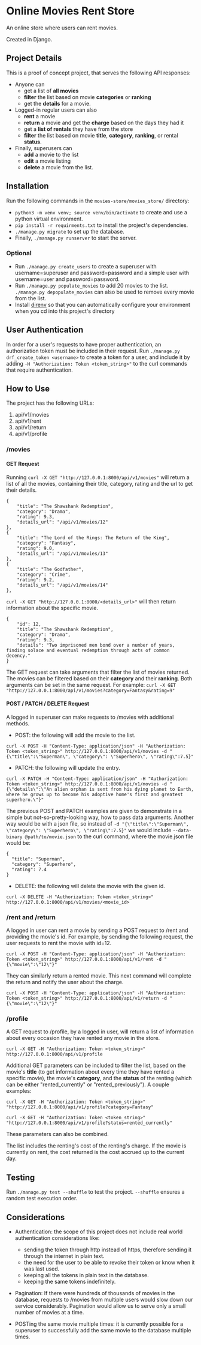 # Online Movies Rent Store

An online store where users can rent movies. 

Created in Django.

## Project Details

This is a proof of concept project, that serves the following API responses:
- Anyone can
  - get a list of **all movies**
  - **filter** the list based on movie **categories** or **ranking**
  - get the **details** for a movie.   
- Logged-in regular users can also
  - **rent** a movie
  - **return** a movie and get the **charge** based on the days they had it
  - get a **list of rentals** they have from the store
  - **filter** the list based on movie **title**, **category**, **ranking**, or rental **status**.
- Finally, superusers can
  - **add** a movie to the list
  - **edit** a movie listing
  - **delete** a movie from the list.

## Installation

Run the following commands in the `movies-store/movies_store/` directory:
- `python3 -m venv venv; source venv/bin/activate` to create and use a python virtual environment.
- `pip install -r requirments.txt` to install the project's dependencies.
- `./manage.py migrate` to set up the database.
- Finally, `./manage.py runserver` to start the server.

### Optional

- Run `./manage.py create_users` to create a superuser with username=superuser and password=password and a simple user with username=user and password=password.
- Run `./manage.py populate_movies` to add 20 movies to the list. `./manage.py depopulate_movies` can also be used to remove every movie from the list.
- Install [direnv](https://direnv.net/) so that you can automatically configure your environment when you cd into this project's directory

## User Authentication

In order for a user's requests to have proper authentication, an authorization token must be included in their request. 
Run `./manage.py drf_create_token <username>` to create a token for a user, and include it by adding 
`-H "Authorization: Token <token_string>"` to the curl commands that require authentication.

## How to Use

The project has the following URLs:
1. api/v1/movies
2. api/v1/rent
3. api/v1/return
4. api/v1/profile

### /movies

#### GET Request
Running `curl -X GET "http://127.0.0.1:8000/api/v1/movies"` will return a list of all the movies, containing their title, 
category, rating and the url to get their details.

```
{
    "title": "The Shawshank Redemption",
    "category": "Drama",
    "rating": 9.3,
    "details_url": "/api/v1/movies/12"
},
{
    "title": "The Lord of the Rings: The Return of the King",
    "category": "Fantasy",
    "rating": 9.0,
    "details_url": "/api/v1/movies/13"
},
{
    "title": "The Godfather",
    "category": "Crime",
    "rating": 9.2,
    "details_url": "/api/v1/movies/14"
},
```
`curl -X GET "http://127.0.0.1:8000/<details_url>"` will then return information about the specific movie.
```
{
    "id": 12,
    "title": "The Shawshank Redemption",
    "category": "Drama",
    "rating": 9.3,
    "details": "Two imprisoned men bond over a number of years, finding solace and eventual redemption through acts of common decency."
}
```

The GET request can take arguments that filter the list of movies returned. The movies can be filtered based on their **category** and their **ranking**.
Both arguments can be set in the same request.
For example: `curl -X GET "http://127.0.0.1:8000/api/v1/movies?category=Fantasy&rating=9"`

#### POST / PATCH / DELETE Request

A logged in superuser can make requests to /movies with additional methods.

- POST: the following will add the movie to the list.
```
curl -X POST -H "Content-Type: application/json" -H "Authorization: Token <token_string>" http://127.0.0.1:8000/api/v1/movies -d "{\"title\":\"Superman\", \"category\": \"Superhero\", \"rating\":7.5}"
``` 

- PATCH: the following will update the entry. 
```
curl -X PATCH -H "Content-Type: application/json" -H "Authorization: Token <token_string>" http://127.0.0.1:8000/api/v1/movies -d "{\"details\":\"An alien orphan is sent from his dying planet to Earth, where he grows up to become his adoptive home's first and greatest superhero.\"}"
``` 

The previous POST and PATCH examples are given to demonstrate in a simple but not-so-pretty-looking way, how to pass data arguments. Another way would be with a json file, so instead of `-d "{\"title\":\"Superman\", \"category\": \"Superhero\", \"rating\":7.5}"` we would include
`--data-binary @path/to/movie.json` to the curl command, where the movie.json file would be:
```
{
  "title": "Superman",
  "category": "Superhero",
  "rating": 7.4
}
```

- DELETE: the following will delete the movie with the given id.
```
curl -X DELETE -H "Authorization: Token <token_string>" http://127.0.0.1:8000/api/v1/movies/<movie_id>
``` 
 
### /rent and /return

A logged in user can rent a movie by sending a POST request to /rent and providing the movie's id. For example, by sending the following request, the user requests to rent the movie with id=12.
```
curl -X POST -H "Content-Type: application/json" -H "Authorization: Token <token_string>" http://127.0.0.1:8000/api/v1/rent -d "{\"movie\":\"12\"}"
```

They can similarly return a rented movie. This next command will complete the return and notify the user about the charge.
```
curl -X POST -H "Content-Type: application/json" -H "Authorization: Token <token_string>" http://127.0.0.1:8000/api/v1/return -d "{\"movie\":\"12\"}"
```

### /profile

A GET request to /profile, by a logged in user, will return a list of information about every occasion they have rented any movie in the store.
```
curl -X GET -H "Authorization: Token <token_string>" http://127.0.0.1:8000/api/v1/profile
```

Additional GET parameters can be included to filter the list, based on the movie's **title** (to get information about every time they have rented a specific movie), the movie's **category**, and the **status** of the renting (which can be either "rented_currently" or "rented_previously").
A couple examples:
```
curl -X GET -H "Authorization: Token <token_string>" "http://127.0.0.1:8000/api/v1/profile?category=Fantasy"
```
```
curl -X GET -H "Authorization: Token <token_string>" "http://127.0.0.1:8000/api/v1/profile?status=rented_currently"
```

These parameters can also be combined.

The list includes the renting's cost of the renting's charge. If the movie is currently on rent, the cost returned is the cost accrued up to the current day.

## Testing

Run `./manage.py test --shuffle` to test the project. `--shuffle` ensures a random test execution order.

## Considerations
- Authentication: the scope of this project does not include real world authentication considerations like:
  - sending the token through http instead of https, therefore sending it through the internet in plain text.
  - the need for the user to be able to revoke their token or know when it was last used.
  - keeping all the tokens in plain text in the database.
  - keeping the same tokens indefinitely.

- Pagination: If there were hundreds of thousands of movies in the database, requests to /movies from multiple users would slow down our service considerably. Pagination would allow us to serve only a small number of movies at a time.  

- POSTing the same movie multiple times: it is currently possible for a superuser to successfully add the same movie to the database multiple times. 
